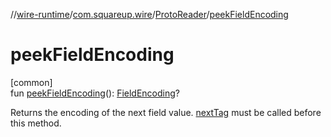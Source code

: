 //[wire-runtime](../../../index.md)/[com.squareup.wire](../index.md)/[ProtoReader](index.md)/[peekFieldEncoding](peek-field-encoding.md)

# peekFieldEncoding

[common]\
fun [peekFieldEncoding](peek-field-encoding.md)(): [FieldEncoding](../-field-encoding/index.md)?

Returns the encoding of the next field value. [nextTag](next-tag.md) must be called before this method.
